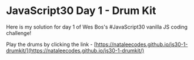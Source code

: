 # JavaScript30 Day 1 - Drum Kit
Here is my solution for day 1 of Wes Bos's #JavaScript30 vanilla JS coding challenge! 

Play the drums by clicking the link - [https://nataleecodes.github.io/js30-1-drumkit/](https://nataleecodes.github.io/js30-1-drumkit/)
